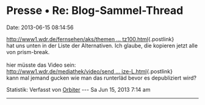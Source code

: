 Presse • Re: Blog-Sammel-Thread
===============================

Date: 2013-06-15 08:14:56

[http://www1.wdr.de/fernsehen/aks/themen \...
tz100.html](http://www1.wdr.de/fernsehen/aks/themen/spurenimnetz100.html){.postlink}\
hat uns unten in der Liste der Alternativen. Ich glaube, die kopieren
jetzt alle von prism-break.\
\
hier müsste das Video sein:\
[http://www1.wdr.de/mediathek/video/send \...
ize-L.html](http://www1.wdr.de/mediathek/video/sendungen/aktuelle_stunde/angeklickt/videoangeklicktwiebewegeichmichsicherimnetz100_size-L.html){.postlink}\
kann mal jemand gucken wie man das runterläd bevor es depubliziert wird?

Statistik: Verfasst von
[Orbiter](http://forum.yacy-websuche.de/memberlist.php?mode=viewprofile&u=2)
--- Sa Jun 15, 2013 7:14 am

------------------------------------------------------------------------
